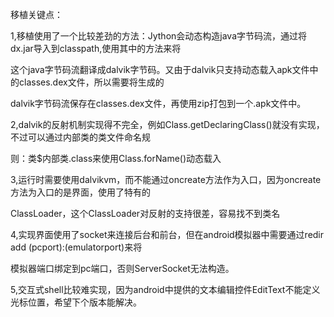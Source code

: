 移植关键点：


1,移植使用了一个比较差劲的方法：Jython会动态构造java字节码流，通过将dx.jar导入到classpath,使用其中的方法来将

这个java字节码流翻译成dalvik字节码。又由于dalvik只支持动态载入apk文件中的classes.dex文件，所以需要将生成的

dalvik字节码流保存在classes.dex文件，再使用zip打包到一个.apk文件中。

2,dalvik的反射机制实现得不完全，例如Class.getDeclaringClass()就没有实现，不过可以通过内部类的类文件命名规

则：类$内部类.class来使用Class.forName()动态载入

3,运行时需要使用dalvikvm，而不能通过oncreate方法作为入口，因为oncreate方法为入口的是界面，使用了特有的

ClassLoader，这个ClassLoader对反射的支持很差，容易找不到类名

4,实现界面使用了socket来连接后台和前台，但在android模拟器中需要通过redir add (pcport):(emulatorport)来将

模拟器端口绑定到pc端口，否则ServerSocket无法构造。

5,交互式shell比较难实现，因为android中提供的文本编辑控件EditText不能定义光标位置，希望下个版本能解决。
